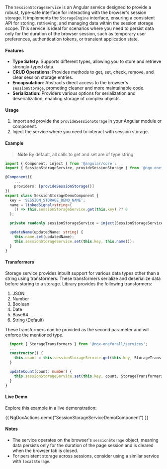 
The `SessionStorageService` is an Angular service designed to provide a robust, type-safe interface for interacting with the browser's session storage. It implements the `StorageEngine` interface, ensuring a consistent API for storing, retrieving, and managing data within the session storage scope. This service is ideal for scenarios where you need to persist data only for the duration of the browser session, such as temporary user preferences, authentication tokens, or transient application state.

#### Features

- **Type Safety**: Supports different types, allowing you to store and retrieve strongly-typed data.
- **CRUD Operations**: Provides methods to get, set, check, remove, and clear session storage entries.
- **Encapsulation**: Abstracts direct access to the browser's `sessionStorage`, promoting cleaner and more maintainable code.
- **Serialization**: Providers various options for serialization and deserialization, enabling storage of complex objects.

#### Usage

1. Import and provide the `provideSessionStorage` in your Angular module or component.
2. Inject the service where you need to interact with session storage.



#### Example

> **Note**
> By default, all calls to get and set are of type string.

```typescript
import { Component, inject } from '@angular/core';
import { SessionStorageService, provideSessionStorage } from '@ngx-oneforall/services';

@Component({
    ...
    providers: [provideSessionStorage()]
})
export class SessionStorageDemoComponent {
  key = 'SESSION_STORAGE_DEMO_NAME';
  name = linkedSignal<string>(
    () => this.sessionStorageService.get(this.key) ?? 0
  );

  private readonly sessionStorageService = inject(SessionStorageService);

  updateName(updatedName: string) {
    this.name.set(updatedName);
    this.sessionStorageService.set(this.key, this.name());
  }
}
```

#### Transformers
Storage service provides inbuilt support for various data types other than a string using transformers. These transformers serialize and deserialize data before storing to a storage. Library provides the following transformers:

1. JSON
2. Number
3. Boolean
4. Date
5. Base64
6. String (Default)

These transformers can be provided as the second parameter and will enforce the mentioned type.

```typescript {4,8}
  import { StorageTransformers } from '@ngx-oneforall/services';
  ...
  constructor() {
    this.count = this.sessionStorageService.get(this.key, StorageTransformers.NUMBER)
  }

  updateCount(count: number) {
    this.sessionStorageService.set(this.key, count, StorageTransformers.NUMBER);
  }
}
```


#### Live Demo

Explore this example in a live demonstration:

{{ NgDocActions.demo("SessionStorageServiceDemoComponent") }}



#### Notes

- The service operates on the browser's `sessionStorage` object, meaning data persists only for the duration of the page session and is cleared when the browser tab is closed.
- For persistent storage across sessions, consider using a similar service with `localStorage`.



